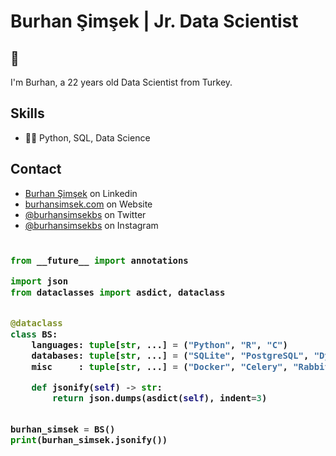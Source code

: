 # Burhan Şimşek | Jr. Data Scientist

## 👋
I'm Burhan, a 22 years old Data Scientist from Turkey.

## Skills
- 👨‍💻 Python, SQL, Data Science

## Contact
- [Burhan Şimşek](https://www.linkedin.com/in/burhansimsek) on Linkedin
- [burhansimsek.com](http://burhansimsek.com) on Website
- [@burhansimsekbs](https://twitter.com/burhansimsekbs) on Twitter
- [@burhansimsekbs](https://instagram.com/burhansimsekbs) on Instagram

<!-- Zero width character is used to put extra blank lines before and after code -->

<h3>
    
```python
​
from __future__ import annotations

import json
from dataclasses import asdict, dataclass


@dataclass
class BS:
    languages: tuple[str, ...] = ("Python", "R", "C")
    databases: tuple[str, ...] = ("SQLite", "PostgreSQL", "DynamoDB", "MSSQL")
    misc     : tuple[str, ...] = ("Docker", "Celery", "RabbitMQ", "Arq", "SQS")

    def jsonify(self) -> str:
        return json.dumps(asdict(self), indent=3)


burhan_simsek = BS()
print(burhan_simsek.jsonify())
​
```
</h3>


